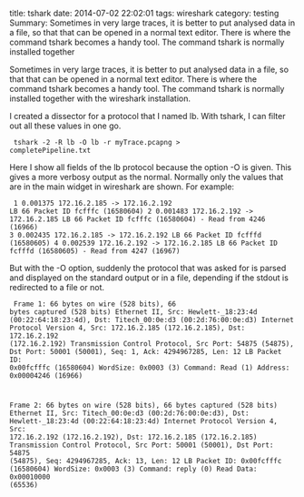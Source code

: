 title: tshark
date: 2014-07-02 22:02:01
tags: wireshark
category: testing
Summary: Sometimes in very large traces, it is better to put analysed data in a file, so that that can be opened in a normal text editor. There is where the command tshark becomes a handy tool. The command tshark is normally installed together

Sometimes in very large traces, it is better to put analysed data in a file, so that that can be opened in a normal text editor. There is where the command tshark becomes a handy tool. The command tshark is normally installed together with the wireshark installation. 

I created a dissector for a protocol that I named lb. With tshark, I can filter out all these values in one go.

<code class="bash"><pre>
tshark -2 -R lb -O lb -r myTrace.pcapng > completePipeline.txt
</pre></code>

Here I show all fields of the lb protocol because the option -O is given. This gives a more verbosy output as the normal. Normally only the values that are in the main widget in wireshark are shown. For example:

<code class="bash"><pre>
1   0.001375 172.16.2.185 -> 172.16.2.192 LB 66 Packet ID fcfffc (16580604)
2   0.001483 172.16.2.192 -> 172.16.2.185 LB 66 Packet ID fcfffc (16580604) - Read from 4246 (16966)
3   0.002435 172.16.2.185 -> 172.16.2.192 LB 66 Packet ID fcfffd (16580605)
4   0.002539 172.16.2.192 -> 172.16.2.185 LB 66 Packet ID fcfffd (16580605) - Read from 4247 (16967)
</pre></code>

But with the -O option, suddenly the protocol that was asked for is parsed and displayed on the standard output or in a file, depending if the stdout is redirected to a file or not.

<code class="bash"><pre>
Frame 1: 66 bytes on wire (528 bits), 66 bytes captured (528 bits)
Ethernet II, Src: Hewlett-_18:23:4d (00:22:64:18:23:4d), Dst: Titech_00:0e:d3 (00:2d:76:00:0e:d3)
Internet Protocol Version 4, Src: 172.16.2.185 (172.16.2.185), Dst: 172.16.2.192 (172.16.2.192)
Transmission Control Protocol, Src Port: 54875 (54875), Dst Port: 50001 (50001), Seq: 1, Ack: 4294967285, Len: 12
LB Packet
    ID: 0x00fcfffc (16580604)
    WordSize: 0x0003 (3)
    Command: Read (1)
    Address: 0x00004246 (16966)

Frame 2: 66 bytes on wire (528 bits), 66 bytes captured (528 bits)
Ethernet II, Src: Titech_00:0e:d3 (00:2d:76:00:0e:d3), Dst: Hewlett-_18:23:4d (00:22:64:18:23:4d)
Internet Protocol Version 4, Src: 172.16.2.192 (172.16.2.192), Dst: 172.16.2.185 (172.16.2.185)
Transmission Control Protocol, Src Port: 50001 (50001), Dst Port: 54875 (54875), Seq: 4294967285, Ack: 13, Len: 12
LB Packet
    ID: 0x00fcfffc (16580604)
    WordSize: 0x0003 (3)
    Command: reply (0)
    Read Data: 0x00010000 (65536)
</pre></code>
